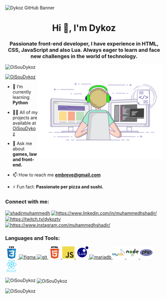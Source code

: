 ![Dykoz GitHub Banner](https://cdn.discordapp.com/attachments/1192521337722392675/1200452039805767690/image.png)
<h1 align="center">Hi 👋, I'm Dykoz</h1>
<h3 align="center">Passionate front-end developer, I have experience in HTML, CSS, JavaScript and also Lua. Always eager to learn and face new challenges in the world of technology.</h3>
<img align="right" alt="Coding" width="400" src="https://raw.githubusercontent.com/devSouvik/devSouvik/master/gif3.gif">
<p align="left"> <img src="https://komarev.com/ghpvc/?username=OiSouDykoz&label=Profile%20views&color=0e75b6&style=flat" alt="OiSouDykoz" /> </p>

<p align="left"> <a href="https://twitter.com/" target="blank"><img src="https://img.shields.io/twitter/follow/OiSouDykoz?logo=twitter&style=for-the-badge" alt="OiSouDykoz" /></a> </p>

- 🌱 I’m currently learning **Python**

- 👨‍💻 All of my projects are available at [OiSouDykoz](OiSouDykoz)

- 💬 Ask me about **games, law and front-end.**

- 📫 How to reach me **embreve@gmail.com**

- ⚡ Fun fact: **Passionate per pizza and sushi.**

<h3 align="left">Connect with me:</h3>
<p align="left">
<a href="https://twitter.com/" target="blank"><img align="center" src="https://raw.githubusercontent.com/rahuldkjain/github-profile-readme-generator/master/src/images/icons/Social/twitter.svg" alt="shadirmuhammedh" height="30" width="40" /></a>
<a href="https://www.linkedin.com/in/muhammedhshadir/" target="blank"><img align="center" src="https://raw.githubusercontent.com/rahuldkjain/github-profile-readme-generator/master/src/images/icons/Social/linked-in-alt.svg" alt="https://www.linkedin.com/in/muhammedhshadir/" height="30" width="40" /></a>
<a href="https://twitch.tv/dykoztv" target="blank"><img align="center" src="https://raw.githubusercontent.com/dheereshagrwal/colored-icons/master/public/icons/twitch/twitch.svg" alt="https://twitch.tv/dykoztv" height="30" width="40" /></a>
<a href="https://www.instagram.com/muhammedhshadir/" target="blank"><img align="center" src="https://raw.githubusercontent.com/rahuldkjain/github-profile-readme-generator/master/src/images/icons/Social/instagram.svg" alt="https://www.instagram.com/muhammedhshadir/" height="30" width="40" /></a>
</p>

<h3 align="left">Languages and Tools:</h3>
<p align="left"> 
<a href="https://www.w3schools.com/css/" target="_blank" rel="noreferrer"> <img src="https://raw.githubusercontent.com/devicons/devicon/master/icons/css3/css3-original-wordmark.svg" alt="css3" width="40" height="40"/> </a> 
<a href="https://www.figma.com/" target="_blank" rel="noreferrer"> <img src="https://www.vectorlogo.zone/logos/figma/figma-icon.svg" alt="figma" width="40" height="40"/> </a> 
<a href="https://git-scm.com/" target="_blank" rel="noreferrer"> <img src="https://www.vectorlogo.zone/logos/git-scm/git-scm-icon.svg" alt="git" width="40" height="40"/> </a> 
<a href="https://www.w3.org/html/" target="_blank" rel="noreferrer"> <img src="https://raw.githubusercontent.com/devicons/devicon/master/icons/html5/html5-original-wordmark.svg" alt="html5" width="40" height="40"/> </a> 
<a href="https://developer.mozilla.org/en-US/docs/Web/JavaScript" target="_blank" rel="noreferrer"> <img src="https://raw.githubusercontent.com/devicons/devicon/master/icons/javascript/javascript-original.svg" alt="javascript" width="40" height="40"/> </a> 
<a href="https://www.lua.org/" target="_blank" rel="noreferrer"> <img src="https://raw.githubusercontent.com/devicons/devicon/master/icons/lua/lua-original-wordmark.svg" alt="lua" width="40" height="40"/> </a> 
<a href="https://mariadb.org/" target="_blank" rel="noreferrer"> <img src="https://www.vectorlogo.zone/logos/mariadb/mariadb-icon.svg" alt="mariadb" width="40" height="40"/> </a>  
<a href="https://www.mysql.com/" target="_blank" rel="noreferrer"> <img src="https://raw.githubusercontent.com/devicons/devicon/master/icons/mysql/mysql-original-wordmark.svg" alt="mysql" width="40" height="40"/> </a> 
<a href="https://nodejs.org" target="_blank" rel="noreferrer"> <img src="https://raw.githubusercontent.com/devicons/devicon/master/icons/nodejs/nodejs-original-wordmark.svg" alt="nodejs" width="40" height="40"/> </a> 
<a href="https://www.php.net" target="_blank" rel="noreferrer"> <img src="https://raw.githubusercontent.com/devicons/devicon/master/icons/php/php-original.svg" alt="php" width="40" height="40"/> </a> 
<a href="https://reactjs.org/" target="_blank" rel="noreferrer"> <img src="https://raw.githubusercontent.com/devicons/devicon/master/icons/react/react-original-wordmark.svg" alt="react" width="40" height="40"/> </a> 
</p>

<p><img align="left" src="https://github-readme-stats.vercel.app/api/top-langs?username=OiSouDykoz&show_icons=true&locale=en&layout=compact&theme=tokyonight" alt="OiSouDykoz" /></p>

<p>&nbsp;<img align="center" src="https://github-readme-stats.vercel.app/api?username=OiSouDykoz&show_icons=true&locale=en&theme=tokyonight" alt="OiSouDykoz" /></p>

<p><img align="center" src="https://github-readme-streak-stats.herokuapp.com/?user=OiSouDykoz&theme=tokyonight" alt="OiSouDykoz" /></p>
